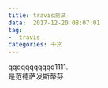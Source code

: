 ```yaml
---
title: travis测试
data:  2017-12-20 08:07:01
tag:
-  travis
categories: 干货
---
```


qqqqqqqqqqq1111.    
是范德萨发斯蒂芬